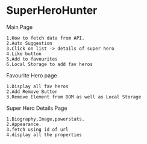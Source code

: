 # SuperHeroHunter


Main Page

    1.How to fetch data from API.
    2.Auto Suggestion
    3.Click on list -> details of super hero
    4.Like button
    5.Add to favourites
    6.Local Storage to add fav heros
    
Favourite Hero page

    1.Display all fav heros
    2.Add Remove Button
    3.Remove Element from DOM as well as Local Storage
    

Super Hero Details Page

    1.Biography,Image,powerstats.
    2.Appearance.
    3.fetch using id of url 
    4.display all the properties
